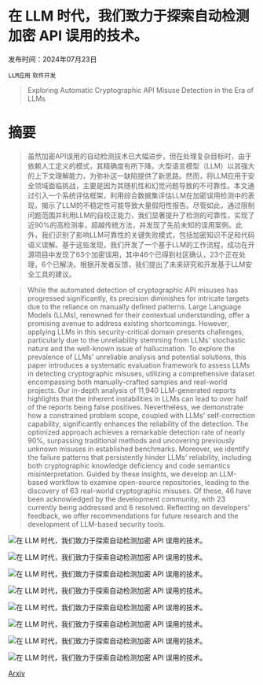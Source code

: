 # 在 LLM 时代，我们致力于探索自动检测加密 API 误用的技术。

发布时间：2024年07月23日

`LLM应用` `软件开发`

> Exploring Automatic Cryptographic API Misuse Detection in the Era of LLMs

# 摘要

> 虽然加密API误用的自动检测技术已大幅进步，但在处理复杂目标时，由于依赖人工定义的模式，其精确度有所下降。大型语言模型（LLM）以其强大的上下文理解能力，为弥补这一缺陷提供了新思路。然而，将LLM应用于安全领域面临挑战，主要是因为其随机性和幻觉问题导致的不可靠性。本文通过引入一个系统评估框架，利用综合数据集评估LLM在加密误用检测中的表现，揭示了LLM的不稳定性可能导致大量假阳性报告。尽管如此，通过限制问题范围并利用LLM的自校正能力，我们显著提升了检测的可靠性，实现了近90%的高检测率，超越传统方法，并发现了先前未知的误用案例。此外，我们识别了影响LLM可靠性的关键失败模式，包括加密知识不足和代码语义误解。基于这些发现，我们开发了一个基于LLM的工作流程，成功在开源项目中发现了63个加密误用，其中46个已得到社区确认，23个正在处理，6个已解决。根据开发者反馈，我们提出了未来研究和开发基于LLM安全工具的建议。

> While the automated detection of cryptographic API misuses has progressed significantly, its precision diminishes for intricate targets due to the reliance on manually defined patterns. Large Language Models (LLMs), renowned for their contextual understanding, offer a promising avenue to address existing shortcomings. However, applying LLMs in this security-critical domain presents challenges, particularly due to the unreliability stemming from LLMs' stochastic nature and the well-known issue of hallucination. To explore the prevalence of LLMs' unreliable analysis and potential solutions, this paper introduces a systematic evaluation framework to assess LLMs in detecting cryptographic misuses, utilizing a comprehensive dataset encompassing both manually-crafted samples and real-world projects. Our in-depth analysis of 11,940 LLM-generated reports highlights that the inherent instabilities in LLMs can lead to over half of the reports being false positives. Nevertheless, we demonstrate how a constrained problem scope, coupled with LLMs' self-correction capability, significantly enhances the reliability of the detection. The optimized approach achieves a remarkable detection rate of nearly 90%, surpassing traditional methods and uncovering previously unknown misuses in established benchmarks. Moreover, we identify the failure patterns that persistently hinder LLMs' reliability, including both cryptographic knowledge deficiency and code semantics misinterpretation. Guided by these insights, we develop an LLM-based workflow to examine open-source repositories, leading to the discovery of 63 real-world cryptographic misuses. Of these, 46 have been acknowledged by the development community, with 23 currently being addressed and 6 resolved. Reflecting on developers' feedback, we offer recommendations for future research and the development of LLM-based security tools.

![在 LLM 时代，我们致力于探索自动检测加密 API 误用的技术。](../../../paper_images/2407.16576/x1.png)

![在 LLM 时代，我们致力于探索自动检测加密 API 误用的技术。](../../../paper_images/2407.16576/x2.png)

![在 LLM 时代，我们致力于探索自动检测加密 API 误用的技术。](../../../paper_images/2407.16576/x3.png)

![在 LLM 时代，我们致力于探索自动检测加密 API 误用的技术。](../../../paper_images/2407.16576/x4.png)

![在 LLM 时代，我们致力于探索自动检测加密 API 误用的技术。](../../../paper_images/2407.16576/x5.png)

![在 LLM 时代，我们致力于探索自动检测加密 API 误用的技术。](../../../paper_images/2407.16576/x6.png)

![在 LLM 时代，我们致力于探索自动检测加密 API 误用的技术。](../../../paper_images/2407.16576/x7.png)

![在 LLM 时代，我们致力于探索自动检测加密 API 误用的技术。](../../../paper_images/2407.16576/x8.png)

[Arxiv](https://arxiv.org/abs/2407.16576)